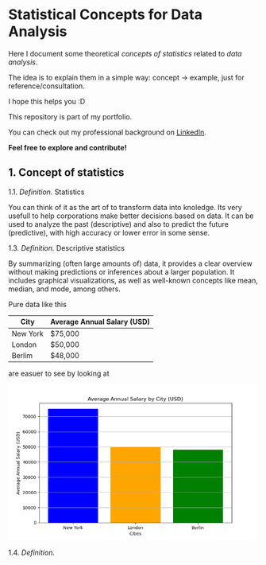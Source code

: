 # Statistical Concepts for Data Analysis

Here I document some theoretical *concepts of statistics* related to *data analysis*.

The idea is to explain them in a simple way: concept → example, just for reference/consultation.

I hope this helps you :D

This repository is part of my portfolio.  

You can check out my professional background on [LinkedIn](https://www.linkedin.com/in/leonardo-oliveira-01801518a/).

**Feel free to explore and contribute!**

## 1. Concept of statistics

1.1. *Definition.* Statistics

You can think of it as the art of to transform data into knoledge. Its very usefull to help corporations make better decisions based on data. It can be used to analyze the past (descriptive) and also to predict the future (predictive), with high accuracy or lower error in some sense.

1.3. *Definition.* Descriptive statistics

By summarizing (often large amounts of) data, it provides a clear overview without making predictions or inferences about a larger population. It includes graphical visualizations, as well as well-known concepts like mean, median, and mode, among others.

Pure data like this

| City        | Average Annual Salary (USD) |
|---------------|---------------------------|
| New York     | $75,000                   |
| London       | $50,000                   |
| Berlim        | $48,000                   |

are easuer to see by looking at

<img src="./img/average_salaries_chart.png" alt="Salary Comparison Chart" width="500"/>

1.4. *Definition.*
